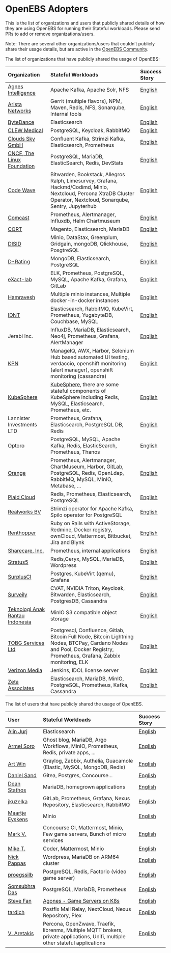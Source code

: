 # OpenEBS Adopters

This is the list of organizations and users that publicly shared details of how they are using OpenEBS for running their Stateful workloads.  Please send PRs to add or remove organizations/users.

Note: There are several other organizations/users that couldn’t publicly share their usage details, but are active in the [OpenEBS Community](./community/). 

The list of organizations that have publicly shared the usage of OpenEBS:

| Organization | Stateful Workloads | Success Story |
| :--- | :--- | :--- |
| [Agnes Intelligence](https://www.agnesintel.com/) | Apache Kafka, Apache Solr, NFS | [English](./adopters/agnesintel/README.md) |
| [Arista Networks](https://www.arista.com/en/) | Gerrit (multiple flavors), NPM, Maven, Redis, NFS, Sonarqube, Internal tools | [English](./adopters/arista/README.md) |
| [ByteDance](https://www.bytedance.com/) | Elasticsearch | [English](./adopters/bytedance/README.md) |
| [CLEW Medical](https://clewmed.com/) | PostgreSQL, Keycloak, RabbitMQ | [English](./adopters/clewmedical/README.md) |
| [Clouds Sky GmbH](https://cloudssky.com/en/) | Confluent Kafka, Strimzi Kafka, Elasticsearch, Prometheus | [English](./adopters/cloudssky/README.md) |
| [CNCF, The Linux Foundation](https://www.linuxfoundation.org/) | PostgreSQL, MariaDB, ElasticSearch, Redis, DevStats | [English](./adopters/cncf/README.md) |
| [Code Wave](https://codewave.eu/) | Bitwarden, Bookstack, Allegros Ralph, Limesurvey, Grafana, Hackmd/Codimd, Minio, Nextcloud, Percona XtraDB Cluster Operator, Nextcloud, Sonarqube, Sentry, Jupyterhub | [English](./adopters/codewave/README.md) |
| [Comcast](https://github.com/Comcast) | Prometheus, Alertmanager, Influxdb, Helm Chartmuseum | [English](./adopters/comcast/README.md) |
| [CORT](https://www.cort.com/) | Magento, Elasticsearch, MariaDB | [English](./adopters/cort/README.md) |
| [DISID](https://disid.com/) | Minio, DataStax, Greenplum, Gridgain, mongoDB, Qlickhouse, PosgtreSQL | [English](./adopters/disid/README.md) |
| [D-Rating](https://www.d-rating.com/) | MongoDB, Elasticsearch, PostgreSQL | [English](./adopters/d-rating/README.md) |
| [eXact-lab](https://www.exact-lab.it/) | ELK, Prometheus, PostgreSQL, MySQL, Apache Kafka, Grafana, GitLab |  [English](./adopters/exact/README.md) |
| [Hamravesh](https://github.com/hamravesh) | Multiple minio instances, Multiple docker-in-docker instances | [English](./adopters/hamravesh/README.md) |
| [IDNT](https://idnt.net/) | Elasticsearch, RabbitMQ, KubeVirt, Prometheus, YugabyteDB, Couchbase, MySQL | [English](./adopters/idnt/README.md) |
| Jerabi Inc. | InfluxDB, MariaDB, Elasticsearch, Neo4j, Prometheus, Grafana, AlertManager | [English](./adopters/jerabi/README.md) |
| [KPN](https://www.kpn.com/) | ManageIQ, AWX, Harbor, Selenium Hub based automated UI testing, verdaccio, openshift monitoring (alert manager), openshift monitoring (cassandra) | [English](./adopters/kpn/README.md) |
| [KubeSphere](https://kubesphere.io) | [KubeSphere](https://github.com/kubesphere/kubesphere), there are some stateful components of KubeSphere including Redis, MySQL, Elasticsearch, Prometheus, etc. | [English](./adopters/kubesphere/README.md) |
| Lannister Investments LTD | Prometheus, Grafana, Elasticsearch, PostgreSQL DB, Redis | [English](./adopters/lannisterinvestments/README.md) |
| [Optoro](https://www.optoro.com/) | PostgreSQL, MySQL, Apache Kafka, Redis, ElasticSearch, Prometheus, Thanos | [English](./adopters/optoro/README.md) |
| [Orange](https://www.orange.com/en/home) | Prometheus, Alertmanager, ChartMuseum, Harbor, GitLab, PostgreSQL, Redis, OpenLdap, RabbitMQ, MySQL, MinIO, Metabase, ... | [English](./adopters/orange/README.md) |
| [Plaid Cloud](https://github.com/PlaidCloud) | Redis, Prometheus, Elasticsearch, PostgreSQL | [English](./adopters/plaidcloud/README.md) |
| [Realworks BV](https://www.realworks.nl/) | Strimzi operator for Apache Kafka, Spilo operator for PostgreSQL | [English](./adopters/realworks/README.md) |
| [Renthopper](https://renthopper.co.uk) | Ruby on Rails with ActiveStorage, Redmine, Docker registry, ownCloud, Mattermost, Bitbucket, Jira and Blynk | [English](./adopters/users/laimison/README.md) |
| [Sharecare, Inc.](https://www.sharecare.com/) | Prometheus, internal applications | [English](./adopters/sharecare/README.md) |
| [Stratus5](https://stratus5.com/) | Redis,Ceryx, MySQL, MariaDB, Wordpress | [English](./adopters/stratus5/README.md) |
| [SurplusCI](https://surplusci.com/) | Postgres, KubeVirt (qemu), Grafana | [English](./adopters/surplusci/README.md) |
| [Surveily](https://surveily.com/) | CVAT, NVIDIA Triton, Keycloak, Bitwarden, Elasticsearch, PostgresDB, Cassandra | [English](./adopters/surveily/README.md) |
| [Teknologi Anak Rantau Indonesia](https://tari.co.id) | MinIO S3 compatible object storage | [English](./adopters/teknologi_anak_rantau_indonesia/README.md) |
| [TOBG Services Ltd](https://www.tobg.com.de/) | Postgresql, Confluence, Gitlab, Bitcoin Full Node, Bitcoin Lightning Nodes, BTCPay, Cardano Nodes and Pool, Docker Registry, Prometheus, Grafana, Zabbix monitoring, ELK | [English](./adopters/tobgservices/README.md) |
| [Verizon Media](https://www.verizonmedia.com/) | Jenkins, IDOL license server | [English](./adopters/verizon/README.md) |
| [Zeta Associates](https://www.zai.com/) | Elasticsearch, MariaDB, MinIO, PostgreSQL, Prometheus, Kafka, Cassandra | [English](./adopters/zetaassociates/README.md) |

The list of users that have publicly shared the usage of OpenEBS.

| User | Stateful Workloads | Success Story |
| :--- | :--- | :--- |
| [Alin Jurj](https://github.com/Perfect-Web) | Elasticsearch | [English](./adopters/users/Perfect-Web/README.md)  | 
| [Armel Soro](https://github.com/rm3l) | Ghost blog, MariaDB, Argo Workflows, MinIO, Prometheus, Redis, private apps, ... | [English](./adopters/users/rm3l/README.md)  |
| [Art Win](https://github.com/artw) | Graylog, Zabbix, Authelia, Guacamole (Elastic, MySQL, MongoDB, Redis) | [English](./adopters/users/artw/README.md)  |
| [Daniel Sand](https://github.com/danielsand) | Gitea, Postgres, Concourse... | [English](./adopters/users/danielsand/README.md)
| [Dean Stathos](https://github.com/dstathos) | MariaDB, homegrown applications | [English](./adopters/users/dstathos/README.md)  |
| [jkuzelka](https://github.com/kuja53) | GitLab, Prometheus, Grafana, Nexus Repository, Elasticsearch, RabbitMQ | [English](./adopters/users/kuja53/README.md) |
| [Maartje Eyskens](https://github.com/meyskens) | Minio | [English](./adopters/users/meyskens/README.md)  | 
| [Mark V.](https://github.com/mikroskeem) | Concourse CI, Mattermost, Minio, Few game servers, Bunch of micro services | [English](./adopters/users/mikroskeem/README.md)  | 
| [Mike T.](https://gitlab.com/mterhar) | Coder, Mattermost, Minio | [English](./adopters/users/mterhar/README.md) |
| [Nick Pappas](https://github.com/radicand) | Wordpress, MariaDB on ARM64 cluster | [English](./adopters/users/radicand/README.md) | 
| [proegssilb](https://github.com/proegssilb) | PostgreSQL, Redis, Factorio (video game server) | [English](./adopters/users/proegssilb/README.md)  |
| [Somsubhra Das](https://github.com/Somsubhra1) | PostgreSQL, MariaDB, Prometheus | [English](./adopters/users/Somsubhra1/README.md) |
| [Steve Fan](https://github.com/stevefan1999-personal) | [Agones - Game Servers on K8s](https://agones.dev/site/) | [English](./adopters/users/stevefan/README.md)  | 
| [tardich](https://github.com/tardich) | Postfix Mail Relay, NextCloud, Nexus Repository, Plex | [English](./adopters/users/tardich/README.md)  |
| [V. Aretakis](https://github.com/aretakisv) | Percona, OpenZwave, Traefik, librenms, Multiple MQTT brokers, private applications, Unifi, multiple other stateful applications | [English](./adopters/users/aretakisv/README.md)  |



